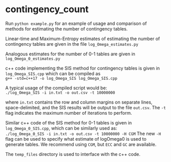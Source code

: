 # contingency_count

Run `python example.py` for an example of usage and comparison of methods for estimating the number of contingency tables.

Linear-time and Maximum-Entropy estimates of estimating the number of contingency tables are given in the file `log_Omega_estimates.py`   

Analogous estimates for the number of 0-1 tables are given in `log_Omega_0_estimates.py`  

c++ code implementing the SIS method for contingency tables is given in `log_Omega_SIS.cpp` which can be compiled as  
`g++ -std=c++17 -o log_Omega_SIS log_Omega_SIS.cpp` 

A typical usage of the compiled script would be:  
`./log_Omega_SIS -i in.txt -o out.csv -t 10000000`

where `in.txt` contains the row and column margins on separate lines, space-delimited, and the SIS results will be output to the file `out.csv`. 
The `-t` flag indicates the maximum number of iterations to perform.

Similar c++ code of the SIS method for 0-1 tables is given in `log_Omega_0_SIS.cpp`, which can be similarly used as:  
`./log_Omega_0_SIS -i in.txt -o out.csv -t 10000000 -H CGM`
The new `-H` flag can be used to specify what estimate of logOmega0 is used to generate tables. We recommend using `CGM`, but `ECC` and `GC` are available. 

The `temp_files` directory is used to interface with the c++ code.